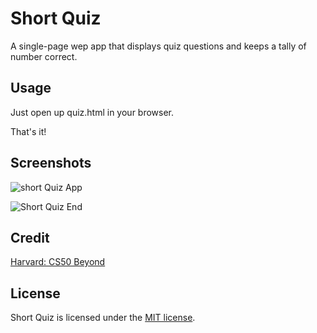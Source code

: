 # Short Quiz

A single-page wep app that displays quiz questions and keeps a tally of number correct.

## Usage

Just open up quiz.html in your browser.

That's it!

## Screenshots

![short Quiz App](https://i.imgur.com/DW7btbu.png)

![Short Quiz End](https://i.imgur.com/CoThSSx.png)

## Credit

[Harvard: CS50 Beyond](https://cs50.harvard.edu/beyond/)

## License

Short Quiz is licensed under the [MIT license](https://github.com/danrneal/short-quiz/blob/master/LICENSE).
